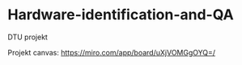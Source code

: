 # Hardware-identification-and-QA
DTU projekt


Projekt canvas:
https://miro.com/app/board/uXjVOMGgOYQ=/

